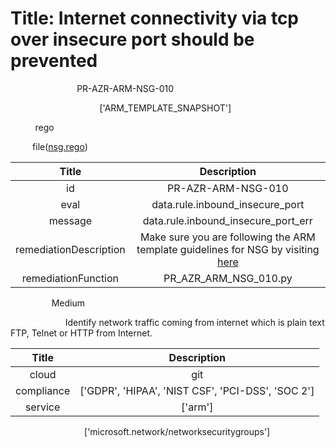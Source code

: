 



# Title: Internet connectivity via tcp over insecure port should be prevented


***<font color="white">Master Test Id:</font>*** PR-AZR-ARM-NSG-010

***<font color="white">Master Snapshot Id:</font>*** ['ARM_TEMPLATE_SNAPSHOT']

***<font color="white">type:</font>*** rego

***<font color="white">rule:</font>*** file([nsg.rego])  
  
  
  
  

|Title|Description|
| :---: | :---: |
|id|PR-AZR-ARM-NSG-010|
|eval|data.rule.inbound_insecure_port|
|message|data.rule.inbound_insecure_port_err|
|remediationDescription|Make sure you are following the ARM template guidelines for NSG by visiting <a href='https://docs.microsoft.com/en-us/azure/templates/microsoft.network/networksecuritygroups' target='_blank'>here</a>|
|remediationFunction|PR_AZR_ARM_NSG_010.py|


***<font color="white">Severity:</font>*** Medium

***<font color="white">Description:</font>*** Identify network traffic coming from internet which is plain text FTP, Telnet or HTTP from Internet.  
  
  

|Title|Description|
| :---: | :---: |
|cloud|git|
|compliance|['GDPR', 'HIPAA', 'NIST CSF', 'PCI-DSS', 'SOC 2']|
|service|['arm']|


***<font color="white">Resource Types:</font>*** ['microsoft.network/networksecuritygroups']


[nsg.rego]: https://github.com/prancer-io/prancer-compliance-test/tree/master/azure/iac/nsg.rego
